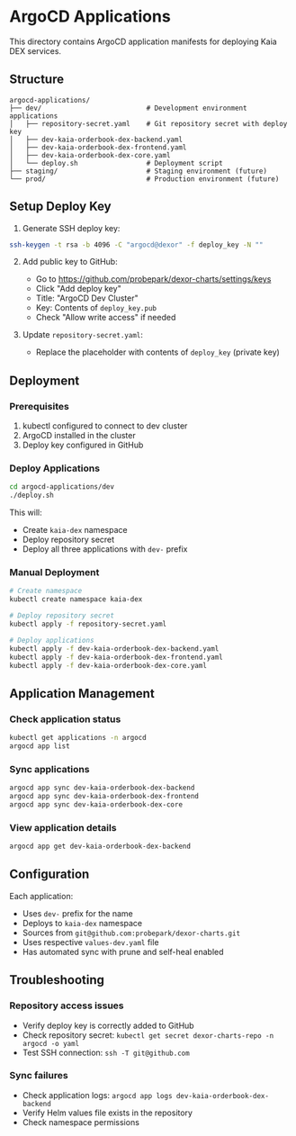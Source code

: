 # ArgoCD Applications

This directory contains ArgoCD application manifests for deploying Kaia DEX services.

## Structure

```
argocd-applications/
├── dev/                          # Development environment applications
│   ├── repository-secret.yaml    # Git repository secret with deploy key
│   ├── dev-kaia-orderbook-dex-backend.yaml
│   ├── dev-kaia-orderbook-dex-frontend.yaml
│   ├── dev-kaia-orderbook-dex-core.yaml
│   └── deploy.sh                 # Deployment script
├── staging/                      # Staging environment (future)
└── prod/                         # Production environment (future)
```

## Setup Deploy Key

1. Generate SSH deploy key:
```bash
ssh-keygen -t rsa -b 4096 -C "argocd@dexor" -f deploy_key -N ""
```

2. Add public key to GitHub:
   - Go to https://github.com/probepark/dexor-charts/settings/keys
   - Click "Add deploy key"
   - Title: "ArgoCD Dev Cluster"
   - Key: Contents of `deploy_key.pub`
   - Check "Allow write access" if needed

3. Update `repository-secret.yaml`:
   - Replace the placeholder with contents of `deploy_key` (private key)

## Deployment

### Prerequisites

1. kubectl configured to connect to dev cluster
2. ArgoCD installed in the cluster
3. Deploy key configured in GitHub

### Deploy Applications

```bash
cd argocd-applications/dev
./deploy.sh
```

This will:
- Create `kaia-dex` namespace
- Deploy repository secret
- Deploy all three applications with `dev-` prefix

### Manual Deployment

```bash
# Create namespace
kubectl create namespace kaia-dex

# Deploy repository secret
kubectl apply -f repository-secret.yaml

# Deploy applications
kubectl apply -f dev-kaia-orderbook-dex-backend.yaml
kubectl apply -f dev-kaia-orderbook-dex-frontend.yaml
kubectl apply -f dev-kaia-orderbook-dex-core.yaml
```

## Application Management

### Check application status
```bash
kubectl get applications -n argocd
argocd app list
```

### Sync applications
```bash
argocd app sync dev-kaia-orderbook-dex-backend
argocd app sync dev-kaia-orderbook-dex-frontend
argocd app sync dev-kaia-orderbook-dex-core
```

### View application details
```bash
argocd app get dev-kaia-orderbook-dex-backend
```

## Configuration

Each application:
- Uses `dev-` prefix for the name
- Deploys to `kaia-dex` namespace
- Sources from `git@github.com:probepark/dexor-charts.git`
- Uses respective `values-dev.yaml` file
- Has automated sync with prune and self-heal enabled

## Troubleshooting

### Repository access issues
- Verify deploy key is correctly added to GitHub
- Check repository secret: `kubectl get secret dexor-charts-repo -n argocd -o yaml`
- Test SSH connection: `ssh -T git@github.com`

### Sync failures
- Check application logs: `argocd app logs dev-kaia-orderbook-dex-backend`
- Verify Helm values file exists in the repository
- Check namespace permissions